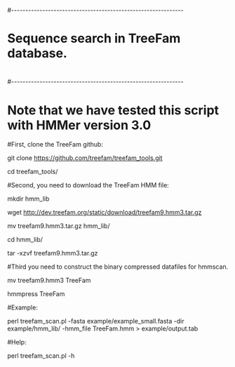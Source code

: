 #-------------------------------------------------------------
#
#	Sequence search in TreeFam database.
#
#
#-------------------------------------------------------------

# Note that we have tested this script with HMMer version 3.0


#First, clone the TreeFam github:

git clone https://github.com/treefam/treefam_tools.git

cd treefam_tools/


#Second, you need to download the TreeFam HMM file:

mkdir hmm_lib

wget http://dev.treefam.org/static/download/treefam9.hmm3.tar.gz

mv treefam9.hmm3.tar.gz hmm_lib/

cd hmm_lib/

tar -xzvf treefam9.hmm3.tar.gz


#Third you need to construct the binary compressed datafiles for hmmscan.

mv treefam9.hmm3 TreeFam

hmmpress TreeFam


#Example:

perl treefam_scan.pl -fasta example/example_small.fasta -dir example/hmm_lib/ -hmm_file TreeFam.hmm > example/output.tab


#Help:

perl treefam_scan.pl -h
